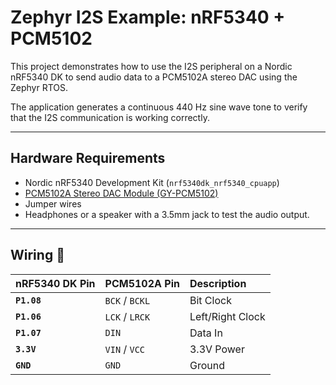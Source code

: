 # Zephyr I2S Example: nRF5340 + PCM5102

This project demonstrates how to use the I2S peripheral on a Nordic nRF5340 DK to send audio data to a PCM5102A stereo DAC using the Zephyr RTOS.

The application generates a continuous 440 Hz sine wave tone to verify that the I2S communication is working correctly.

---
## Hardware Requirements

* Nordic nRF5340 Development Kit (`nrf5340dk_nrf5340_cpuapp`)
* [PCM5102A Stereo DAC Module (GY-PCM5102)](https://allegro.cz/produkt/rozhrani-i2s-pcm5102a-dac-dekoder-gy-pcm5102-dac-pcm-i2s-audio-rpi-41e07445-1044-4a41-8f53-18d6d8dfcc0f?offerId=16459852563)
* Jumper wires
* Headphones or a speaker with a 3.5mm jack to test the audio output.

---
## Wiring 🔌

| nRF5340 DK Pin | PCM5102A Pin | Description          |
| :------------- | :----------- | :------------------- |
| **`P1.08`** | `BCK` / `BCKL` | Bit Clock            |
| **`P1.06`** | `LCK` / `LRCK` | Left/Right Clock     |
| **`P1.07`** | `DIN`          | Data In              |
| **`3.3V`** | `VIN` / `VCC`  | 3.3V Power           |
| **`GND`** | `GND`          | Ground               |
